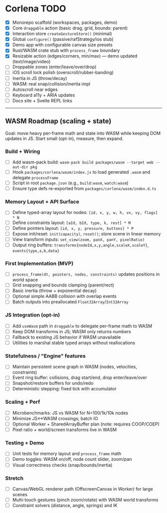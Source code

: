 # Corlena TODO

- [x] Monorepo scaffold (workspaces, packages, demo)
- [x] Core `draggable` action (basic drag, grid, bounds: parent)
- [x] Interaction store `createGestureStore()` (minimal)
- [x] Global `configure()` (passive/rafStrategy/ios stub)
- [x] Demo app with configurable canvas size presets
- [x] Rust/WASM crate stub with `process_frame` boundary
- [x] Resizable action (edges/corners, min/max) — demo updated (text/image/video)
- [ ] Droppable zones (enter/leave/over/drop)
- [ ] iOS scroll lock polish (overscroll/rubber-banding)
- [ ] Inertia in JS (throw/decay)
- [ ] WASM: real snap/collision/inertia impl
- [ ] Autoscroll near edges
- [ ] Keyboard a11y + ARIA updates
- [ ] Docs site + Svelte REPL links

---

## WASM Roadmap (scaling + state)

Goal: move heavy per-frame math and state into WASM while keeping DOM updates in JS. Start small (opt-in), measure, then expand.

### Build + Wiring
- [ ] Add wasm-pack build: `wasm-pack build packages/wasm --target web --out-dir pkg`
- [ ] Hook `packages/corlena/wasm/index.js` to load generated `.wasm` and delegate `processFrame`
- [ ] Script in root `package.json` (e.g., `build:wasm`, `watch:wasm`)
- [ ] Ensure type defs re-exported from `packages/corlena/wasm/index.d.ts`

### Memory Layout + API Surface
- [ ] Define typed-array layout for nodes: `[id, x, y, w, h, vx, vy, flags] * N`
- [ ] Define constraints layout: `[aId, bId, type, k, rest] * M`
- [ ] Define pointers layout: `[id, x, y, pressure, buttons] * P`
- [ ] Expose init/reset: `init(capacity)`, `reset()`; store scene in linear memory
- [ ] View transform inputs: `set_view(zoom, panX, panY, pixelRatio)`
- [ ] Output ring buffers: `transforms{nodeId,x,y,angle,scaleX,scaleY}`, `events{type,a,b,data}`

### First Implementation (MVP)
- [ ] `process_frame(dt, pointers, nodes, constraints)` updates positions in world space
- [ ] Grid snapping and bounds clamping (parent/rect)
- [ ] Basic inertia (throw + exponential decay)
- [ ] Optional simple AABB collision with overlap events
- [ ] Batch outputs into preallocated `Float32Array`/`Int32Array`

### JS Integration (opt-in)
- [ ] Add `useWasm` path in `draggable` to delegate per-frame math to WASM
- [ ] Keep DOM transforms in JS; WASM only returns numbers
- [ ] Fallback to existing JS behavior if WASM unavailable
- [ ] Utilities to marshal stable typed arrays without reallocations

### Statefulness / "Engine" features
- [ ] Maintain persistent scene graph in WASM (nodes, velocities, constraints)
- [ ] Event ring buffer: collisions, drag start/end, drop enter/leave/over
- [ ] Snapshot/restore buffers for undo/redo
- [ ] Deterministic stepping: fixed tick with accumulator

### Scaling + Perf
- [ ] Microbenchmarks: JS vs WASM for N=100/1k/10k nodes
- [ ] Minimize JS<->WASM crossings; batch IO
- [ ] Optional Worker + SharedArrayBuffer plan (note: requires COOP/COEP)
- [ ] Pixel ratio + world/screen transforms live in WASM

### Testing + Demo
- [ ] Unit tests for memory layout and `process_frame` math
- [ ] Demo toggles: WASM on/off, node count slider, zoom/pan
- [ ] Visual correctness checks (snap/bounds/inertia)

### Stretch
- [ ] Canvas/WebGL renderer path (OffscreenCanvas in Worker) for large scenes
- [ ] Multi-touch gestures (pinch zoom/rotate) with WASM world transforms
- [ ] Constraint solvers (distance, angle, springs) and IK
